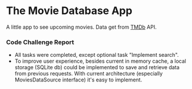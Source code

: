 # The Movie Database App
A little app to see upcoming movies.
Data get from [TMDb](https://www.themoviedb.org/) API.

### Code Challenge Report
- All tasks were completed, except optional task "Implement search".
- To improve user experience, besides current in memory cache, a local storage (SQLite db) could be implemented to save and retrieve data from previous requests.
With current architecture (especially MoviesDataSource interface) it's easy to implement.